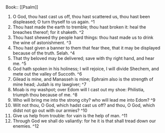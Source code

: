  Book:: [[Psalm]]
 1. O God, thou hast cast us off, thou hast scattered us, thou hast been displeased; O turn thyself to us again. ^1
 2. Thou hast made the earth to tremble; thou hast broken it: heal the breaches thereof; for it shaketh. ^2
 3. Thou hast shewed thy people hard things: thou hast made us to drink the wine of astonishment. ^3
 4. Thou hast given a banner to them that fear thee, that it may be displayed because of the truth. Selah. ^4
 5. That thy beloved may be delivered; save with thy right hand, and hear me. ^5
 6. God hath spoken in his holiness; I will rejoice, I will divide Shechem, and mete out the valley of Succoth. ^6
 7. Gilead is mine, and Manasseh is mine; Ephraim also is the strength of mine head; Judah is my lawgiver; ^7
 8. Moab is my washpot; over Edom will I cast out my shoe: Philistia, triumph thou because of me. ^8
 9. Who will bring me into the strong city? who will lead me into Edom? ^9
 10. Wilt not thou, O God, which hadst cast us off? and thou, O God, which didst not go out with our armies? ^10
 11. Give us help from trouble: for vain is the help of man. ^11
 12. Through God we shall do valiantly: for he it is that shall tread down our enemies. ^12
